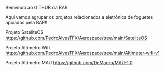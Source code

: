 Bemvindo ao GITHUB da BAR

Aqui vamos agrupar os projetos relacionados a eletrônica de foguetes apoiados pela BAR!!

Projeto SateliteOS
    https://github.com/PedroAlvesTFX/Aerospace/tree/main/SateliteOS

Projeto Altimetro Wifi
    https://github.com/PedroAlvesTFX/Aerospace/tree/main/Altimeter-wifi-v1
    
Projeto Altimetro MAU
    https://github.com/DeMarco/MAU-1.0
    
    
